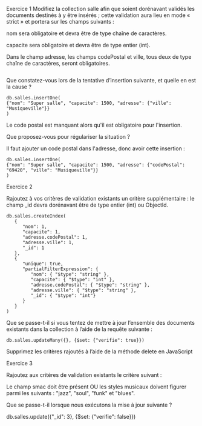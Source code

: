 Exercice 1 
Modifiez la collection salle afin que soient dorénavant validés les documents destinés à y être insérés ; cette validation aura lieu en mode « strict » et portera sur les champs suivants :

nom sera obligatoire et devra être de type chaîne de caractères.

capacite sera obligatoire et devra être de type entier (int).

Dans le champ adresse, les champs codePostal et ville, tous deux de type chaîne de caractères, seront obligatoires.
```

```

Que constatez-vous lors de la tentative d’insertion suivante, et quelle en est la cause ?

```
db.salles.insertOne( 
{"nom": "Super salle", "capacite": 1500, "adresse": {"ville": "Musiqueville"}} 
) 
```
Le code postal est manquant alors qu'il est obligatoire pour l'insertion.

Que proposez-vous pour régulariser la situation ?

Il faut ajouter un code postal dans l'adresse, donc avoir cette insertion :
```
db.salles.insertOne( 
{"nom": "Super salle", "capacite": 1500, "adresse": {"codePostal": "69420", "ville": "Musiqueville"}} 
)
```

Exercice 2

Rajoutez à vos critères de validation existants un critère supplémentaire : le champ _id devra dorénavant être de type entier (int) ou ObjectId.
```
db.salles.createIndex(
   {
      "nom": 1,
      "capacite": 1,
      "adresse.codePostal": 1,
      "adresse.ville": 1,
      "_id": 1
   },
   {
      "unique": true,
      "partialFilterExpression": {
         "nom": { "$type": "string" },
         "capacite": { "$type": "int" },
         "adresse.codePostal": { "$type": "string" },
         "adresse.ville": { "$type": "string" },
         "_id": { "$type": "int"}
      }
   }
)
```

Que se passe-t-il si vous tentez de mettre à jour l’ensemble des documents existants dans la collection à l’aide de la requête suivante :

```
db.salles.updateMany({}, {$set: {"verifie": true}}) 
```

Supprimez les critères rajoutés à l’aide de la méthode delete en JavaScript


Exercice 3

Rajoutez aux critères de validation existants le critère suivant :

Le champ smac doit être présent OU les styles musicaux doivent figurer parmi les suivants : "jazz", "soul", "funk" et "blues".

Que se passe-t-il lorsque nous exécutons la mise à jour suivante ?


db.salles.update({"_id": 3}, {$set: {"verifie": false}}) 
